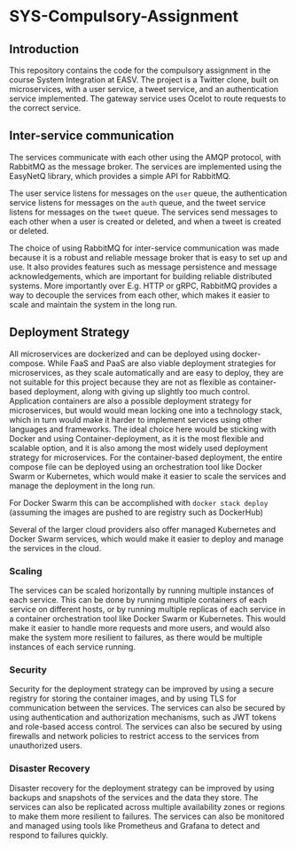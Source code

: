 # SYS-Compulsory-Assignment


## Introduction
This repository contains the code for the compulsory assignment in the course System Integration at EASV.
The project is a Twitter clone, built on microservices, with a user service, a tweet service, and an authentication service implemented. The gateway service uses Ocelot to route requests to the correct service.


## Inter-service communication
The services communicate with each other using the AMQP protocol, with RabbitMQ as the message broker. The services are implemented using the EasyNetQ library, which provides a simple API for RabbitMQ.

The user service listens for messages on the `user` queue, the authentication service listens for messages on the `auth` queue, and the tweet service listens for messages on the `tweet` queue. The services send messages to each other when a user is created or deleted, and when a tweet is created or deleted.

The choice of using RabbitMQ for inter-service communication was made because it is a robust and reliable message broker that is easy to set up and use. It also provides features such as message persistence and message acknowledgements, which are important for building reliable distributed systems.
More importantly over E.g. HTTP or gRPC, RabbitMQ provides a way to decouple the services from each other, which makes it easier to scale and maintain the system in the long run.



## Deployment Strategy

All microservices are dockerized and can be deployed using docker-compose.
While FaaS and PaaS are also viable deployment strategies for microservices, as they scale automatically and are easy to deploy, they are not suitable for this project because they are not as flexible as container-based deployment, along with giving up slightly too much control.
Application containers are also a possible deployment strategy for microservices, but would would mean locking one into a technology stack, which in turn would make it harder to implement services using other languages and frameworks.
The ideal choice here would be sticking with Docker and using Container-deployment, as it is the most flexible and scalable option, and it is also among the most widely used deployment strategy for microservices.
For the container-based deployment, the entire compose file can be deployed using an orchestration tool like Docker Swarm or Kubernetes, which would make it easier to scale the services and manage the deployment in the long run.


For Docker Swarm this can be accomplished with `docker stack deploy` (assuming the images are pushed to are registry such as DockerHub)

Several of the larger cloud providers also offer managed Kubernetes and Docker Swarm services, which would make it easier to deploy and manage the services in the cloud.


### Scaling
The services can be scaled horizontally by running multiple instances of each service. This can be done by running multiple containers of each service on different hosts, or by running multiple replicas of each service in a container orchestration tool like Docker Swarm or Kubernetes. This would make it easier to handle more requests and more users, and would also make the system more resilient to failures, as there would be multiple instances of each service running.

### Security
Security for the deployment strategy can be improved by using a secure registry for storing the container images, and by using TLS for communication between the services. The services can also be secured by using authentication and authorization mechanisms, such as JWT tokens and role-based access control. The services can also be secured by using firewalls and network policies to restrict access to the services from unauthorized users.

### Disaster Recovery
Disaster recovery for the deployment strategy can be improved by using backups and snapshots of the services and the data they store. The services can also be replicated across multiple availability zones or regions to make them more resilient to failures. The services can also be monitored and managed using tools like Prometheus and Grafana to detect and respond to failures quickly.